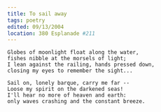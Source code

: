 ```yaml
---
title: To sail away
tags: poetry
edited: 09/13/2004
location: 380 Esplanade #211
---
```


    Globes of moonlight float along the water,
    fishes nibble at the morsels of light;
    I lean against the railing, hands pressed down,
    closing my eyes to remember the sight...

    Sail on, lonely barque, carry me far --
    Loose my spirit on the darkened seas!
    I'll hear no more of heaven and earth:
    only waves crashing and the constant breeze.


